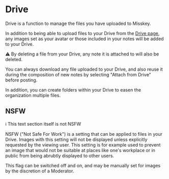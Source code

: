 # Drive
Drive is a function to manage the files you have uploaded to Misskey.

In addition to being able to upload files to your Drive from the [Drive page](/my/drive), any images set as your avatar or those included in your notes will be added to your Drive.

<div class="warn">⚠️ By deleting a file from your Drive, any note it is attached to will also be deleted.</div>

You can always download any file uploaded to your Drive, and also reuse it during the composition of new notes by selecting "Attach from Drive" before posting.

In addition, you can create folders within your Drive to easen the organization multiple files.

## NSFW
<div class="info">ℹ️ This text section itself is not NSFW</div>

NSFW ("Not Safe For Work") is a setting that can be applied to files in your Drive. Images with this setting will not be displayed unless explicitly requested by the viewing user. This setting is for example used to prevent an image that would not be suitable at places like one's workplace or in public from being abrubtly displayed to other users.

This flag can be switched off and on, and may be manually set for images by the discretion of a Moderator.
